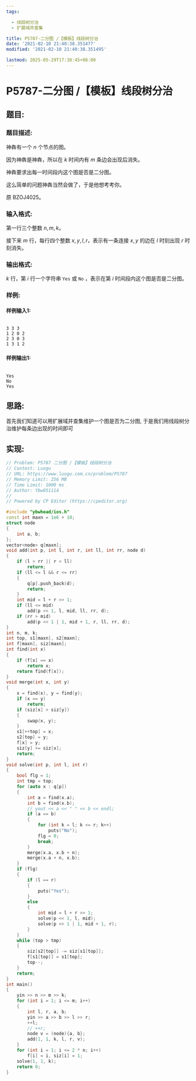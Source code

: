 ```yaml
---
tags: 

  - 线段树分治
  - 扩展域并查集

title: P5787-二分图 /【模板】线段树分治
date: '2021-02-10 21:40:38.351477'
modified: '2021-02-10 21:40:38.351495'

lastmod: 2025-05-29T17:38:45+08:00
---
```


# P5787-二分图 /【模板】线段树分治

## 题目:

### 题目描述:

神犇有一个 $n$ 个节点的图。

因为神犇是神犇，所以在 $k$ 时间内有 $m$ 条边会出现后消失。

神犇要求出每一时间段内这个图是否是二分图。

这么简单的问题神犇当然会做了，于是他想考考你。

原 BZOJ4025。

### 输入格式:

第一行三个整数 $n, m, k$。

接下来 $m$ 行，每行四个整数 $x, y, l, r$，表示有一条连接 $x, y$ 的边在 $l$ 时刻出现 $r$ 时刻消失。

### 输出格式:

$k$ 行，第 $i$ 行一个字符串 `Yes` 或 `No` ，表示在第 $i$ 时间段内这个图是否是二分图。

### 样例:

#### 样例输入1:

``` 

3 3 3
1 2 0 2
2 3 0 3
1 3 1 2

```

#### 样例输出1:

``` 

Yes
No
Yes

```

## 思路:

首先我们知道可以用扩展域并查集维护一个图是否为二分图, 于是我们用线段树分治维护每条边出现的时间即可

## 实现:

``` cpp
// Problem: P5787 二分图 /【模板】线段树分治
// Contest: Luogu
// URL: https://www.luogu.com.cn/problem/P5787
// Memory Limit: 256 MB
// Time Limit: 1000 ms
// Author: Ybw051114
//
// Powered by CP Editor (https://cpeditor.org)

#include "ybwhead/ios.h"
const int maxn = 1e6 + 10;
struct node
{
    int a, b;
};
vector<node> q[maxn];
void add(int p, int l, int r, int ll, int rr, node d)
{
    if (l > rr || r < ll)
        return;
    if (ll <= l && r <= rr)
    {
        q[p].push_back(d);
        return;
    }
    int mid = l + r >> 1;
    if (ll <= mid)
        add(p << 1, l, mid, ll, rr, d);
    if (rr > mid)
        add(p << 1 | 1, mid + 1, r, ll, rr, d);
}
int n, m, k;
int top, s1[maxn], s2[maxn];
int f[maxn], siz[maxn];
int find(int x)
{
    if (f[x] == x)
        return x;
    return find(f[x]);
}
void merge(int x, int y)
{
    x = find(x), y = find(y);
    if (x == y)
        return;
    if (siz[x] > siz[y])
    {
        swap(x, y);
    }
    s1[++top] = x;
    s2[top] = y;
    f[x] = y;
    siz[y] += siz[x];
    return;
}
void solve(int p, int l, int r)
{
    bool flg = 1;
    int tmp = top;
    for (auto x : q[p])
    {
        int a = find(x.a);
        int b = find(x.b);
        // yout << a << " " << b << endl;
        if (a == b)
        {
            for (int k = l; k <= r; k++)
                puts("No");
            flg = 0;
            break;
        }
        merge(x.a, x.b + n);
        merge(x.a + n, x.b);
    }
    if (flg)
    {
        if (l == r)
        {
            puts("Yes");
        }
        else
        {
            int mid = l + r >> 1;
            solve(p << 1, l, mid);
            solve(p << 1 | 1, mid + 1, r);
        }
    }
    while (top > tmp)
    {
        siz[s2[top]] -= siz[s1[top]];
        f[s1[top]] = s1[top];
        top--;
    }
    return;
}
int main()
{
    yin >> n >> m >> k;
    for (int i = 1; i <= m; i++)
    {
        int l, r, a, b;
        yin >> a >> b >> l >> r;
        ++l;
        // ++r;
        node v = (node){a, b};
        add(1, 1, k, l, r, v);
    }
    for (int i = 1; i <= 2 * n; i++)
        f[i] = i, siz[i] = 1;
    solve(1, 1, k);
    return 0;
}
```
